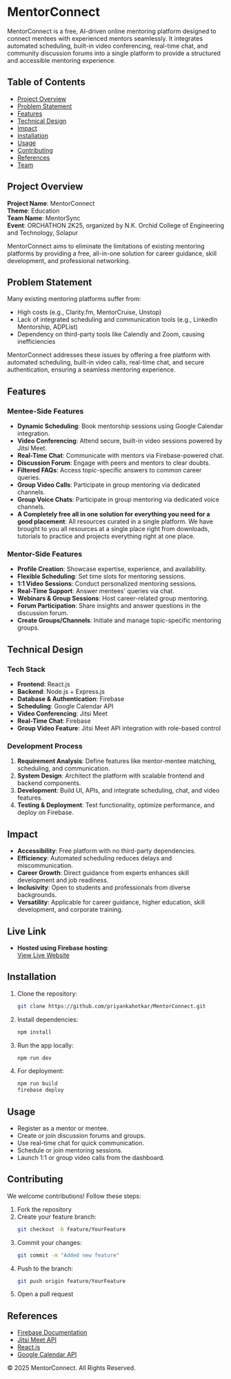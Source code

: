 
# MentorConnect

MentorConnect is a free, AI-driven online mentoring platform designed to connect mentees with experienced mentors seamlessly. It integrates automated scheduling, built-in video conferencing, real-time chat, and community discussion forums into a single platform to provide a structured and accessible mentoring experience.

## Table of Contents
- [Project Overview](#project-overview)
- [Problem Statement](#problem-statement)
- [Features](#features)
- [Technical Design](#technical-design)
- [Impact](#impact)
- [Installation](#installation)
- [Usage](#usage)
- [Contributing](#contributing)
- [References](#references)
- [Team](#team)

## Project Overview
**Project Name**: MentorConnect  
**Theme**: Education  
**Team Name**: MentorSync  
**Event**: ORCHATHON 2K25, organized by N.K. Orchid College of Engineering and Technology, Solapur  

MentorConnect aims to eliminate the limitations of existing mentoring platforms by providing a free, all-in-one solution for career guidance, skill development, and professional networking.

## Problem Statement
Many existing mentoring platforms suffer from:
- High costs (e.g., Clarity.fm, MentorCruise, Unstop)
- Lack of integrated scheduling and communication tools (e.g., LinkedIn Mentorship, ADPList)
- Dependency on third-party tools like Calendly and Zoom, causing inefficiencies

MentorConnect addresses these issues by offering a free platform with automated scheduling, built-in video calls, real-time chat, and secure authentication, ensuring a seamless mentoring experience.

## Features
### Mentee-Side Features
- **Dynamic Scheduling**: Book mentorship sessions using Google Calendar integration.
- **Video Conferencing**: Attend secure, built-in video sessions powered by Jitsi Meet.
- **Real-Time Chat**: Communicate with mentors via Firebase-powered chat.
- **Discussion Forum**: Engage with peers and mentors to clear doubts.
- **Filtered FAQs**: Access topic-specific answers to common career queries.
- **Group Video Calls**: Participate in group mentoring via dedicated channels.
- **Group Voice Chats**: Participate in group mentoring via dedicated voice channels.
- **A Completely free all in one solution for everything you need for a good placement**: All resources curated in a single platform. We have brought to you all resources at a single place right from downloads, tutorials to practice and projects everything right at one place.

### Mentor-Side Features
- **Profile Creation**: Showcase expertise, experience, and availability.
- **Flexible Scheduling**: Set time slots for mentoring sessions.
- **1:1 Video Sessions**: Conduct personalized mentoring sessions.
- **Real-Time Support**: Answer mentees' queries via chat.
- **Webinars & Group Sessions**: Host career-related group mentoring.
- **Forum Participation**: Share insights and answer questions in the discussion forum.
- **Create Groups/Channels**: Initiate and manage topic-specific mentoring groups.

## Technical Design
### Tech Stack
- **Frontend**: React.js
- **Backend**: Node.js + Express.js
- **Database & Authentication**: Firebase
- **Scheduling**: Google Calendar API
- **Video Conferencing**: Jitsi Meet
- **Real-Time Chat**: Firebase
- **Group Video Feature**: Jitsi Meet API integration with role-based control

### Development Process
1. **Requirement Analysis**: Define features like mentor-mentee matching, scheduling, and communication.
2. **System Design**: Architect the platform with scalable frontend and backend components.
3. **Development**: Build UI, APIs, and integrate scheduling, chat, and video features.
4. **Testing & Deployment**: Test functionality, optimize performance, and deploy on Firebase.

## Impact
- **Accessibility**: Free platform with no third-party dependencies.
- **Efficiency**: Automated scheduling reduces delays and miscommunication.
- **Career Growth**: Direct guidance from experts enhances skill development and job readiness.
- **Inclusivity**: Open to students and professionals from diverse backgrounds.
- **Versatility**: Applicable for career guidance, higher education, skill development, and corporate training.

## Live Link
- **Hosted using Firebase hosting**:  
  [View Live Website](https://mentorconnect-fd483.web.app/)

## Installation
1. Clone the repository:
   ```bash
   git clone https://github.com/priyankahotkar/MentorConnect.git
   ```

2. Install dependencies:
   ```bash
   npm install
   ```

3. Run the app locally:
   ```bash
   npm run dev
   ```

4. For deployment:
   ```bash
   npm run build
   firebase deploy
   ```

## Usage
- Register as a mentor or mentee.
- Create or join discussion forums and groups.
- Use real-time chat for quick communication.
- Schedule or join mentoring sessions.
- Launch 1:1 or group video calls from the dashboard.

## Contributing
We welcome contributions! Follow these steps:
1. Fork the repository
2. Create your feature branch:
   ```bash
   git checkout -b feature/YourFeature
   ```
3. Commit your changes:
   ```bash
   git commit -m "Added new feature"
   ```
4. Push to the branch:
   ```bash
   git push origin feature/YourFeature
   ```
5. Open a pull request

## References
- [Firebase Documentation](https://firebase.google.com/docs)
- [Jitsi Meet API](https://jitsi.github.io/handbook/docs/dev-guide/dev-guide-iframe)
- [React.js](https://reactjs.org/)
- [Google Calendar API](https://developers.google.com/calendar)


© 2025 MentorConnect. All Rights Reserved.
